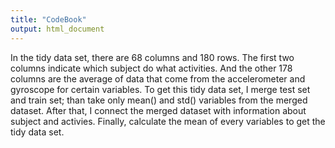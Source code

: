 ```yaml
---
title: "CodeBook"
output: html_document
--- 
```

In the tidy data set, there are 68 columns and 180 rows. The first two columns indicate which subject do what activities.
And the other 178 columns are the average of data that come from the accelerometer and gyroscope for certain variables.
To get this tidy data set, I merge test set and train set; than take only mean() and std() variables from the merged dataset. After that, I connect the merged dataset with information about subject and activies. Finally, calculate the mean of every variables to get the tidy data set.